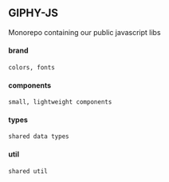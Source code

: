## GIPHY-JS

Monorepo containing our public javascript libs

#### brand

    colors, fonts

#### components

    small, lightweight components

#### types

    shared data types

#### util

    shared util
